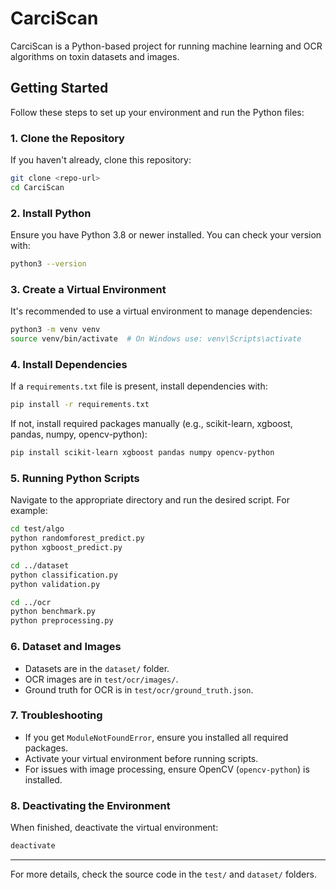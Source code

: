 # CarciScan

CarciScan is a Python-based project for running machine learning and OCR algorithms on toxin datasets and images.

## Getting Started

Follow these steps to set up your environment and run the Python files:

### 1. Clone the Repository
If you haven't already, clone this repository:
```bash
git clone <repo-url>
cd CarciScan
```

### 2. Install Python
Ensure you have Python 3.8 or newer installed. You can check your version with:
```bash
python3 --version
```

### 3. Create a Virtual Environment
It's recommended to use a virtual environment to manage dependencies:
```bash
python3 -m venv venv
source venv/bin/activate  # On Windows use: venv\Scripts\activate
```

### 4. Install Dependencies
If a `requirements.txt` file is present, install dependencies with:
```bash
pip install -r requirements.txt
```
If not, install required packages manually (e.g., scikit-learn, xgboost, pandas, numpy, opencv-python):
```bash
pip install scikit-learn xgboost pandas numpy opencv-python
```

### 5. Running Python Scripts
Navigate to the appropriate directory and run the desired script. For example:
```bash
cd test/algo
python randomforest_predict.py
python xgboost_predict.py

cd ../dataset
python classification.py
python validation.py

cd ../ocr
python benchmark.py
python preprocessing.py
```

### 6. Dataset and Images
- Datasets are in the `dataset/` folder.
- OCR images are in `test/ocr/images/`.
- Ground truth for OCR is in `test/ocr/ground_truth.json`.

### 7. Troubleshooting
- If you get `ModuleNotFoundError`, ensure you installed all required packages.
- Activate your virtual environment before running scripts.
- For issues with image processing, ensure OpenCV (`opencv-python`) is installed.

### 8. Deactivating the Environment
When finished, deactivate the virtual environment:
```bash
deactivate
```

---

For more details, check the source code in the `test/` and `dataset/` folders.

